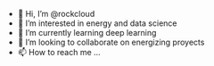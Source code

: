 - 👋 Hi, I’m @rockcloud
- 👀 I’m interested in energy and data science
- 🌱 I’m currently learning deep learning
- 💞️ I’m looking to collaborate on energizing proyects
- 📫 How to reach me ...

<!---
rockcloud/rockcloud is a ✨ special ✨ repository because its `README.md` (this file) appears on your GitHub profile.
You can click the Preview link to take a look at your changes.
--->
